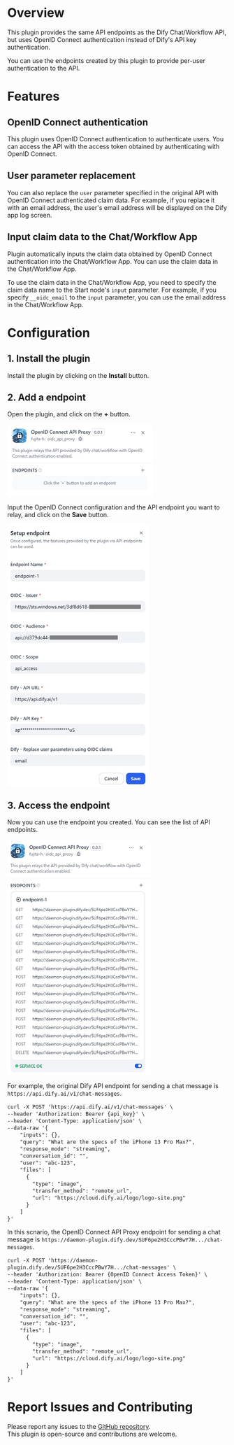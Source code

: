# Overview

This plugin provides the same API endpoints as the Dify Chat/Workflow API, but uses OpenID Connect authentication instead of Dify's API key authentication.

You can use the endpoints created by this plugin to provide per-user authentication to the API.

# Features

## OpenID Connect authentication

This plugin uses OpenID Connect authentication to authenticate users. You can access the API with the access token obtained by authenticating with OpenID Connect.

## User parameter replacement

You can also replace the `user` parameter specified in the original API with OpenID Connect authenticated claim data. For example, if you replace it with an email address, the user's email address will be displayed on the Dify app log screen.

## Input claim data to the Chat/Workflow App

Plugin automatically inputs the claim data obtained by OpenID Connect authentication into the Chat/Workflow App. You can use the claim data in the Chat/Workflow App.

To use the claim data in the Chat/Workflow App, you need to specify the claim data name to the Start node's `input` parameter. For example, if you specify `__oidc_email` to the `input` parameter, you can use the email address in the Chat/Workflow App.

# Configuration

## 1. Install the plugin

Install the plugin by clicking on the **Install** button.

## 2. Add a endpoint

Open the plugin, and click on the **+** button.

![](./_assets/img_add_endpoint.jpg)

Input the OpenID Connect configuration and the API endpoint you want to relay, and click on the **Save** button.

![](./_assets/img_endpoint_setting.jpg)

## 3. Access the endpoint

Now you can use the endpoint you created. You can see the list of API endpoints.

![](./_assets/img_endpoint_list.jpg)

For example, the original Dify API endpoint for sending a chat message is `https://api.dify.ai/v1/chat-messages`.

```shell
curl -X POST 'https://api.dify.ai/v1/chat-messages' \
--header 'Authorization: Bearer {api_key}' \
--header 'Content-Type: application/json' \
--data-raw '{
    "inputs": {},
    "query": "What are the specs of the iPhone 13 Pro Max?",
    "response_mode": "streaming",
    "conversation_id": "",
    "user": "abc-123",
    "files": [
      {
        "type": "image",
        "transfer_method": "remote_url",
        "url": "https://cloud.dify.ai/logo/logo-site.png"
      }
    ]
}'
```
In this scnario, the OpenID Connect API Proxy endpoint for sending a chat message is `https://daemon-plugin.dify.dev/SUF6pe2H3CccPBwY7H.../chat-messages`.

```shell
curl -X POST 'https://daemon-plugin.dify.dev/SUF6pe2H3CccPBwY7H.../chat-messages' \
--header 'Authorization: Bearer {OpenID Connect Access Token}' \
--header 'Content-Type: application/json' \
--data-raw '{
    "inputs": {},
    "query": "What are the specs of the iPhone 13 Pro Max?",
    "response_mode": "streaming",
    "conversation_id": "",
    "user": "abc-123",
    "files": [
      {
        "type": "image",
        "transfer_method": "remote_url",
        "url": "https://cloud.dify.ai/logo/logo-site.png"
      }
    ]
}'
```

# Report Issues and Contributing

Please report any issues to the [GitHub repository](https://github.com/fujita-h/dify-plugin-oidc-api-proxy).  
This plugin is open-source and contributions are welcome.
